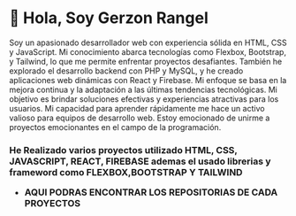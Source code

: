 <h1>👋 Hola, Soy Gerzon Rangel </h1>
<p>Soy un apasionado desarrollador web con experiencia sólida en HTML, CSS y JavaScript. Mi conocimiento abarca tecnologías como Flexbox, Bootstrap, y Tailwind, lo que me permite enfrentar proyectos desafiantes. También he explorado el desarrollo backend con PHP y MySQL, y he creado aplicaciones web dinámicas con React y Firebase. Mi enfoque se basa en la mejora continua y la adaptación a las últimas tendencias tecnológicas. Mi objetivo es brindar soluciones efectivas y experiencias atractivas para los usuarios. Mi capacidad para aprender rápidamente me hace un activo valioso para equipos de desarrollo web. Estoy emocionado de unirme a proyectos emocionantes en el campo de la programación.</p> 

<h3>
  He Realizado varios proyectos utilizado <strong>HTML, CSS, JAVASCRIPT, REACT, FIREBASE</strong> ademas el usado librerias y frameword como <strong>FLEXBOX,BOOTSTRAP Y TAILWIND</strong>
</p>

  - AQUI PODRAS ENCONTRAR LOS REPOSITORIAS DE CADA PROYECTOS
<!---
gerzon05/gerzon05 is a ✨ special ✨ repository because its `README.md` (this file) appears on your GitHub profile.
You can click the Preview link to take a look at your changes.
--->
